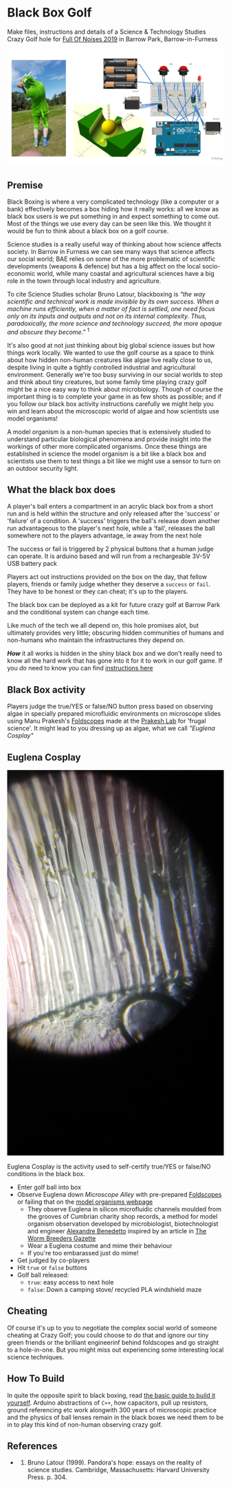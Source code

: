 # Black Box Golf
Make files, instructions and details of a Science & Technology Studies Crazy Golf hole for [Full Of Noises 2019](http://fonfestival.org/event/full-of-noises-2019-09-11-08-19/) in Barrow Park, Barrow-in-Furness

![Participant dressed as Euglena, Fritzing Model and 3D CAD for internals](images/ImageMontage.png)

## Premise

Black Boxing is where a very complicated technology (like a computer or a bank) effectively becomes a box hiding how it really works: all we know as black box users is we put something in and expect something to come out. Most of the things we use every day can be seen like this. We thought it would be fun to think about a black box on a golf course.

Science studies is a really useful way of thinking about how science affects society. In Barrow in Furness we can see many ways that science affects our social world; BAE relies on some of the more problematic of scientific developments (weapons & defence) but has a big affect on the local socio-economic world, while many coastal and agricultural sciences have a big role in the town through local industry and agriculture. 

To cite Science Studies scholar Bruno Latour, blackboxing is *"the way scientific and technical work is made invisible by its own success. When a machine runs efficiently, when a matter of fact is settled, one need focus only on its inputs and outputs and not on its internal complexity. Thus, paradoxically, the more science and technology succeed, the more opaque and obscure they become."* <sup>1</sup> 


It's also good at not just thinking about big global science issues but how things work locally. We wanted to use the golf course as a space to think about how hidden non-human creatures like algae live really close to us, despite living in quite a tightly controlled industrial and agricultural environment. Generally we're too busy surviving in our social worlds to stop and think about tiny creatures, but some family time playing crazy golf might be a nice easy way to think about microbiology. Though of course the important thing is to complete your game in as few shots as possible; and if you follow our black box activity instructions carefully we might help you win and learn about the microscopic world of algae and how scientists use model organisms!

A model organism is a non-human species that is extensively studied to understand particular biological phenomena and provide insight into the workings of other more complicated organisms. Once these things are established in science the model organism is a bit like a black box and scientists use them to test things a bit like we might use a sensor to turn on an outdoor security light.

## What the black box does

A player's ball enters a compartment in an acrylic black box from a short run and is held within the structure and only released after the 'success' or 'failure' of a condition. A 'success' triggers the ball's release down another run advantageous to the player's next hole, while a 'fail', releases the ball somewhere not to the players advantage, ie away from the next hole

The success or fail is triggered by 2 physical buttons that a human judge can operate. It is arduino based and will run from a rechargeable 3V-5V USB battery pack

Players act out instructions provided on the box on the day, that fellow players, friends or family judge whether they deserve a `success` or `fail`. They have to be honest or they can cheat; it's up to the players.

The black box can be deployed as a kit for future crazy golf at Barrow Park and the conditional system can change each time.

Like much of the tech we all depend on, this hole promises alot, but ultimately provides very little; obscuring hidden communities of humans and non-humans who maintain the infrastructures they depend on.

***How*** it all works is hidden in the shiny black box and we don't really need to know all the hard work that has gone into it for it to work in our golf game. If you *do* need to know you can find [instructions here](https://github.com/cheapjack/BlackBoxGolf/blob/master/HowToBuild.md)

## Black Box activity

Players judge the true/YES or false/NO button press based on observing algae in specially prepared microfluidic environments on microscope slides using Manu Prakesh's [Foldscopes](https://foldscope.com) made at the [Prakesh Lab](https://web.stanford.edu/group/prakash-lab/cgi-bin/labsite/) for 'frugal science'. It might lead to you dressing up as algae, what we call *"Euglena Cosplay"*

## Euglena Cosplay

<img src="images/pdms_vinyl_euglena.jpg" width="600">

Euglena Cosplay is the activity used to self-certify true/YES or false/NO conditions in the black box.

 * Enter golf ball into box
 * Observe Euglena down *Microscope Alley* with pre-prepared [Foldscopes](https://foldscope.com) or failing that on the [model organisms webpage](https://domesticscience.org.uk/criticalkits/euglena.html)
   * They observe Euglena in silicon microfluidic channels moulded from the grooves of Cumbrian charity shop records, a method for model organism observation developed by microbiologist, biotechnologist and engineer [Alexandre Benedetto](https://www.lancaster.ac.uk/health-and-medicine/about-us/people/alexandre-benedetto) inspired by an article in [The Worm Breeders Gazette](http://wbg.wormbook.org/2017/07/18/immobilizing-nematodes-for-live-imaging-using-an-agarose-pad-generated-with-a-vinyl-record/)
    * Wear a Euglena costume and mime their behaviour
    * If you're too embarassed just do mime!
 * Get judged by co-players
 * Hit `true` or `false` buttons
 * Golf ball released:
   * `true`: easy access to next hole
   * `false`: Down a camping stove/ recycled PLA windshield maze

## Cheating

Of course it's up to you to negotiate the complex social world of someone cheating at Crazy Golf; you could choose to do that and ignore our tiny green friends or the brilliant engineerinf behind foldscopes and go straight to a hole-in-one. But you might miss out experiencing some interesting local science techniques.

## How To Build

In quite the opposite spirit to black boxing, read [the basic guide to build it yourself](HowToBuild.md). Arduino abstractions of `C++`, how capacitors, pull up resistors, ground referencing etc work alongwith 300 years of microscopic practice and the physics of ball lenses remain in the black boxes we need them to be in to play this kind of non-human observing crazy golf. 

## References

 * 1. Bruno Latour (1999). Pandora's hope: essays on the reality of science studies. Cambridge, Massachusetts: Harvard University Press. p. 304. 

